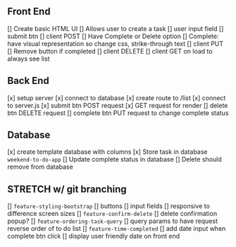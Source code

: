 ## Front End
[] Create basic HTML UI
    [] Allows user to create a task
        [] user input field
        [] submit btn
            [] client POST
    [] Have Complete or Delete option
        [] Complete: have visual representation so change css, strike-through text
            [] client PUT
        [] Remove button if completed
            [] client DELETE
    [] client GET on load to always see list

## Back End
[x] setup server
[x] connect to database
[x] create route to /list
    [x] connect to server.js
[x] submit btn POST request
[x] GET request for render
[] delete btn DELETE request
[] complete btn PUT request to change complete status



## Database
[x] create template database with columns
[x] Store task in database `weekend-to-do-app`
[] Update complete status in database
[] Delete should remove from database



## STRETCH w/ git branching
[] `feature-styling-bootstrap`
    [] buttons
    [] input fields 
    [] responsive to difference screen sizes
[] `feature-confirm-delete`
    [] delete confirmation popup?
[] `feature-ordering-task-query`
    [] query params to have request reverse order of to do list
[] `feature-time-completed`
    [] add date input when complete btn click
    [] display user friendly date on front end